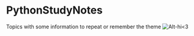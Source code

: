 # PythonStudyNotes
Topics with some information to repeat or remember the theme
![Alt-hi<3](https://vk.com/feed?section=likes&z=photo-102018175_457279143%2Fliked662529711)
